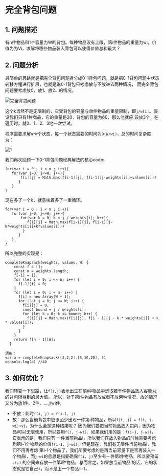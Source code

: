 # 完全背包问题

## 1. 问题描述

有n件物品和1个容量为W的背包。每种物品没有上限，第i件物品的重量为wi，价值为为Vi，求解将哪些物品装入背包可以使得价值总和最大？

## 2. 问题分析

最简单的思路就是把完全背包问题拆分成0-1背包问题，就是把0-1背包问题中状态转移方程进行扩展，也就是说0-1背包只考虑放与不放进去两种情况，
而完全背包问题要考虑放0、放1、放2...的情况。

![完全背包问题](https://user-images.githubusercontent.com/82437559/117791068-88752700-b27c-11eb-9bfa-23888adb930d.png)


这个k当然不是无限制的，它受背包的容量与单件物品的重量限制，即`j/w[i]`。假设我们只有1种商品，它的重量是20，背包的容量为60，那么他就应
该放3个，在遍历时，就0、1、2、3地一次尝试。

程序需要求解`n*W`个状态，每一个状态需要的时间为`O(W/wi)`，总的时间复杂度为：

![1](https://user-images.githubusercontent.com/82437559/117594534-da308b00-b170-11eb-896c-01c9364f1d5d.png)

我们再次回顾一下0-1背包问题经典解法的核心code:
```
for(var i = 0 ; i < n ; i++){ 
   for(var j=0; j<=W; j++){ 
       f[i][j] = Math.max(f[i-1][j], f[i-1][j-weights[i]]+values[i]))
      }
   }
}
```
现在多了一个k，就意味着多了一重循环。
```
for(var i = 0 ; i < n ; i++){ 
   for(var j=0; j<=W; j++){ 
       for(var k = 0; k < j / weights[i]; k++){
          f[i][j] = Math.max(f[i-1][j], f[i-1][j-k*weights[i]]+k*values[i]))
        }
      }
   }
}
```
所以完整的实现是：
```
completeKnapsack(weights, values, W) {
    const f = [];
    const n = weights.length;
    f[-1] = [];
    for (let i = 0; i <= W; i++) {
      f[-1][i] = 0;
    }
    for (let i = 0; i < n; i++) {
      f[i] = new Array(W + 1);
      for (let j = 0; j <= W; j++) {
        f[i][j] = 0;
        const bound = j / weights[i];
        for (let k = 0; k <= bound; k++) {
          f[i][j] = Math.max(f[i][j], f[i - 1][j - k * weights[i]] + k * values[i]);
        }
      }
    }
    return f[n - 1][W];
  }

调用：
var a = completeKnapsack([3,2,2],[5,10,20], 5)
console.log(a) //40
```

## 3. 如何优化？

我们转变一下思路，让`f(i,j)`表示出生在前i种物品中选取若干件物品放入容量为j的背包所得到的最大值。
所以，对于第i件物品有放或者不放两种情况，放的情况又分为放1件、2件、....j/wi件;
- 不放：此时`f(i, j) = f(i-1, j)`
- 放：那么当前背包中应该至少出现一件第i种物品，所以`f(i, j) = f(i, j-wi)+vi`，为什么会是这种结果呢？
因为我们要把当前物品放入包内，因为物品i可以无限使用，所以要用`f(i, j-wi)`，如果我们用的是：`f(i-1, j-wi)`，它表示的是，我们只有
一件当前物品i，所以我们在放入物品的时候需要考虑到第i-1个物品的价值`f(i-1, j-wi)`。但是现在，我们有无限件当前物品i，我们不用再考虑
第i-1个物品了，我们所要考虑的是再当前容量下是否再装入一个物品i，而`j-wi`的意思是指要确保`f(i, j)`至少有一件第i件物品，所以要预留`c(i)`
的空间来存放一件第i种物品。总而言之，如果放当前物品i的话，它的状态就是它自己`i`，而不是上一个物品`i-1`。



